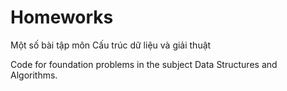 # Homeworks
Một số bài tập môn Cấu trúc dữ liệu và giải thuật

Code for foundation problems in the subject Data Structures and Algorithms.
